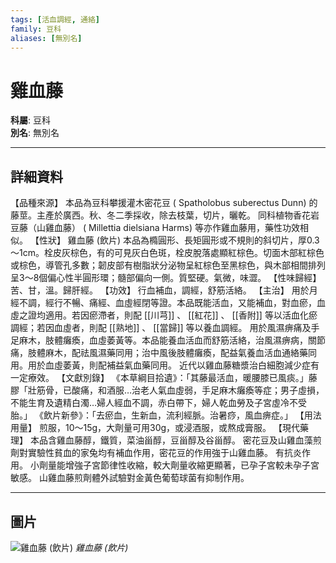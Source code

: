 ```yaml
---
tags: [活血調經, 通絡]
family: 豆科
aliases: [無別名]
---
```


# 雞血藤

**科屬**: 豆科  
**別名**: 無別名  

---

## 詳細資料
【品種來源】
本品為豆科攀援灌木密花豆 (
Spatholobus suberectus
Dunn) 的藤莖。主產於廣西。秋、冬二季採收，除去枝葉，切片，曬乾。
同科植物香花岩豆藤（山雞血藤） (
Millettia dielsiana
Harms) 等亦作雞血藤用，藥性功效相似。
【性狀】
雞血藤 (飲片)
本品為橢圓形、長矩圓形或不規則的斜切片，厚0.3～1cm。栓皮灰棕色，有的可見灰白色斑，栓皮脫落處顯紅棕色。切面木部紅棕色或棕色，導管孔多數；韌皮部有樹脂狀分泌物呈紅棕色至黑棕色，與木部相間排列呈3～8個偏心性半圓形環；髓部偏向一側。質堅硬。氣微，味澀。
【性味歸經】
苦、甘，溫。歸肝經。
【功效】
行血補血，調經，舒筋活絡。
【主治】
用於月經不調，經行不暢、痛經、血虛經閉等證。本品既能活血，又能補血，對血瘀，血虛之證均適用。若因瘀滯者，則配 [[川芎]] 、 [[紅花]] 、 [[香附]] 等以活血化瘀調經；若因血虛者，則配 [[熟地]] 、 [[當歸]] 等以養血調經。
用於風濕痹痛及手足麻木，肢體癱瘓，血虛萎黃等。本品能養血活血而舒筋活絡，治風濕痹病，關節痛，肢體麻木，配祛風濕藥同用；治中風後肢體癱瘓，配益氣養血活血通絡藥同用。用於血虛萎黃，則配補益氣血藥同用。
近代以雞血藤糖漿治白細胞減少症有一定療效。
【文獻別錄】
《本草綱目拾遺》：「其藤最活血，暖腰膝已風痰。」藤膠「壯筋骨，已酸痛，和酒服…治老人氣血虛弱，手足麻木癱瘓等症；男子虛損，不能生育及遺精白濁…婦人經血不調，赤白帶下，婦人乾血勞及子宮虛冷不受胎。」
《飲片新參》：「去瘀血，生新血，流利經脈。治暑痧，風血痹症。」
【用法用量】
煎服，10～15g，大劑量可用30g，或浸酒服，或熬成膏服。
【現代藥理】
本品含雞血藤醇，鐵質，菜油甾醇，豆甾醇及谷甾醇。
密花豆及山雞血藻煎劑對實驗性貧血的家兔均有補血作用，密花豆的作用強于山雞血藤。
有抗炎作用。
小劑量能增強子宮節律性收縮，較大劑量收縮更顯著，已孕子宮較未孕子宮敏感。
山雞血藤煎劑體外試驗對金黃色葡萄球菌有抑制作用。

---

## 圖片
![雞血藤 (飲片)](https://yibian.hopto.org/pic/yao/jixieteng1.gif)
_雞血藤 (飲片)_

